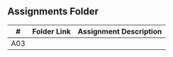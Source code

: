 ##  Assignments Folder

|   #   | Folder Link | Assignment Description |
| :---: | ----------- | ---------------------- |
|   A03    |             |                        |
